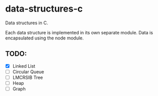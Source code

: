 # data-structures-c
Data structures in C.

Each data structure is implemented in its own separate module.  Data is encapsulated using the node module.

## TODO:
- [x] Linked List
- [ ] Circular Queue
- [ ] LMCRSIB Tree
- [ ] Heap
- [ ] Graph
